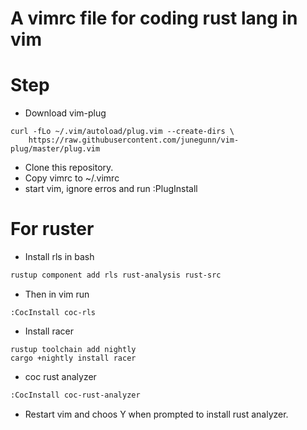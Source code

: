 # A vimrc file for coding rust lang in vim
# Step
- Download vim-plug
```shell
curl -fLo ~/.vim/autoload/plug.vim --create-dirs \
    https://raw.githubusercontent.com/junegunn/vim-plug/master/plug.vim
``` 
- Clone this repository.
- Copy vimrc to ~/.vimrc
- start vim, ignore erros and run :PlugInstall
# For ruster
- Install rls in bash
```bash
rustup component add rls rust-analysis rust-src
```
- Then in vim run
```
:CocInstall coc-rls
```
- Install racer
```
rustup toolchain add nightly
cargo +nightly install racer

```
- coc rust analyzer
```bash
:CocInstall coc-rust-analyzer
```
- Restart vim and choos Y when prompted to install rust analyzer.
